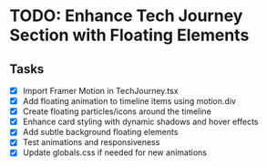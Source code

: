 # TODO: Enhance Tech Journey Section with Floating Elements

## Tasks
- [x] Import Framer Motion in TechJourney.tsx
- [x] Add floating animation to timeline items using motion.div
- [x] Create floating particles/icons around the timeline
- [x] Enhance card styling with dynamic shadows and hover effects
- [x] Add subtle background floating elements
- [x] Test animations and responsiveness
- [x] Update globals.css if needed for new animations
